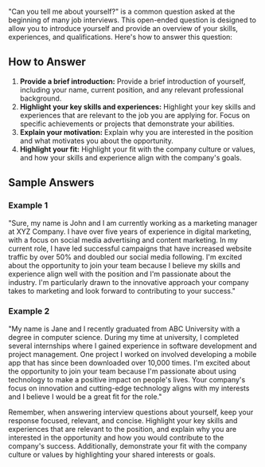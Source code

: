
"Can you tell me about yourself?" is a common question asked at the beginning of many job interviews. This open-ended question is designed to allow you to introduce yourself and provide an overview of your skills, experiences, and qualifications. Here's how to answer this question:

How to Answer
-------------

1. **Provide a brief introduction:** Provide a brief introduction of yourself, including your name, current position, and any relevant professional background.
2. **Highlight your key skills and experiences:** Highlight your key skills and experiences that are relevant to the job you are applying for. Focus on specific achievements or projects that demonstrate your abilities.
3. **Explain your motivation:** Explain why you are interested in the position and what motivates you about the opportunity.
4. **Highlight your fit:** Highlight your fit with the company culture or values, and how your skills and experience align with the company's goals.

Sample Answers
--------------

### Example 1

"Sure, my name is John and I am currently working as a marketing manager at XYZ Company. I have over five years of experience in digital marketing, with a focus on social media advertising and content marketing. In my current role, I have led successful campaigns that have increased website traffic by over 50% and doubled our social media following. I'm excited about the opportunity to join your team because I believe my skills and experience align well with the position and I'm passionate about the industry. I'm particularly drawn to the innovative approach your company takes to marketing and look forward to contributing to your success."

### Example 2

"My name is Jane and I recently graduated from ABC University with a degree in computer science. During my time at university, I completed several internships where I gained experience in software development and project management. One project I worked on involved developing a mobile app that has since been downloaded over 10,000 times. I'm excited about the opportunity to join your team because I'm passionate about using technology to make a positive impact on people's lives. Your company's focus on innovation and cutting-edge technology aligns with my interests and I believe I would be a great fit for the role."

Remember, when answering interview questions about yourself, keep your response focused, relevant, and concise. Highlight your key skills and experiences that are relevant to the position, and explain why you are interested in the opportunity and how you would contribute to the company's success. Additionally, demonstrate your fit with the company culture or values by highlighting your shared interests or goals.
